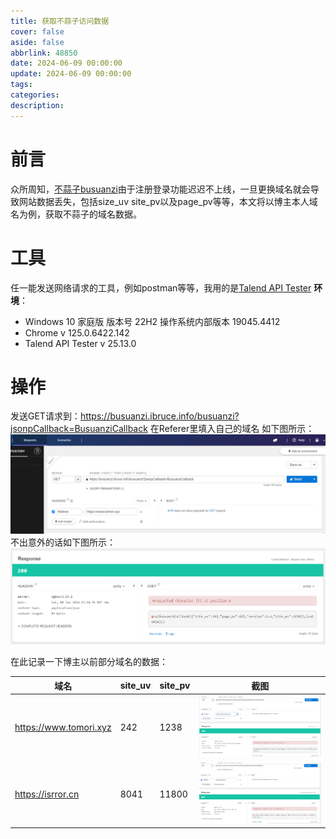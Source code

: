 ```yaml
---
title: 获取不蒜子访问数据
cover: false
aside: false
abbrlink: 48850
date: 2024-06-09 00:00:00
update: 2024-06-09 00:00:00
tags:
categories:
description:
---
```


# 前言
众所周知，[不蒜子busuanzi](https://busuanzi.ibruce.info/)由于注册登录功能迟迟不上线，一旦更换域名就会导致网站数据丢失，包括size_uv site_pv以及page_pv等等，本文将以博主本人域名为例，获取不蒜子的域名数据。

# 工具
任一能发送网络请求的工具，例如postman等等，我用的是[Talend API Tester](https://chromewebstore.google.com/detail/talend-api-tester-free-ed/aejoelaoggembcahagimdiliamlcdmfm)
**环境**：
- Windows 10 家庭版 版本号 22H2 操作系统内部版本 19045.4412
- Chrome v 125.0.6422.142
- Talend API Tester v 25.13.0

# 操作
发送GET请求到：https://busuanzi.ibruce.info/busuanzi?jsonpCallback=BusuanziCallback
在Referer里填入自己的域名
如下图所示：![](../images/Pasted%20image%2020240608235242.png)
不出意外的话如下图所示：
![](../images/Pasted%20image%2020240608235502.png)

在此记录一下博主以前部分域名的数据：

| 域名                     | site_uv | site_pv | 截图                                                 |
| ---------------------- | ------- | ------- | -------------------------------------------------- |
| https://www.tomori.xyz | 242     | 1238    | ![](../images/Pasted%20image%2020240609000930.png) |
| https://isrror.cn      | 8041    | 11800   | ![](../images/Pasted%20image%2020240609000835.png) |

